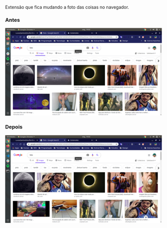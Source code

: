 Extensão que fica mudando a foto das coisas no navegador.

### Antes

<img src="./antes.png">

### Depois

<img src="./depois.png">
